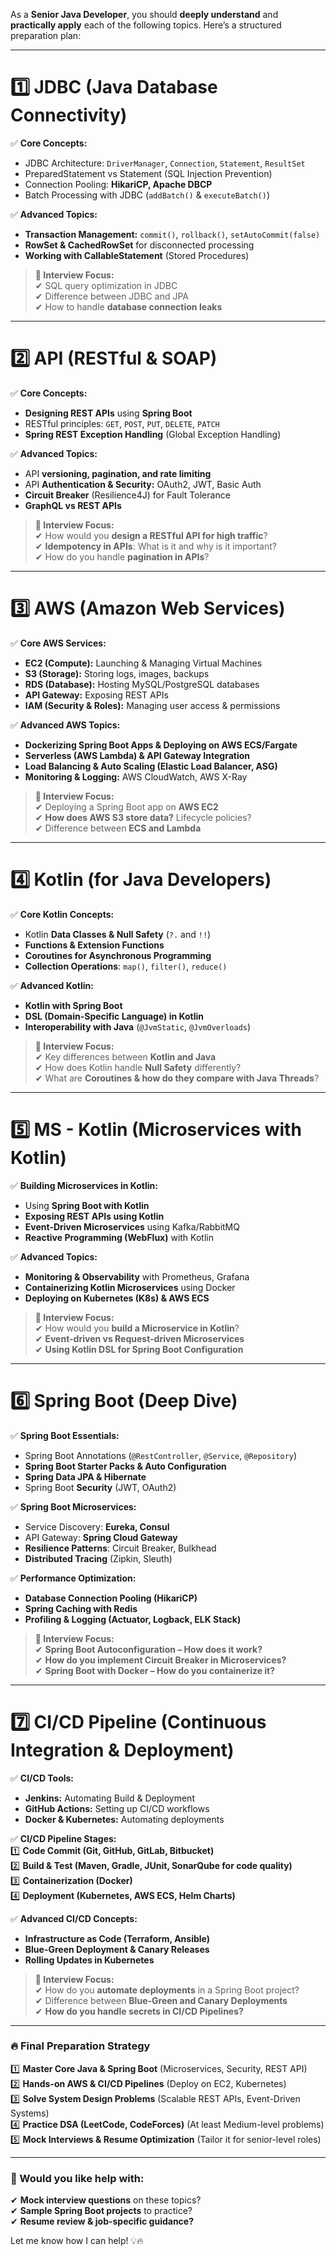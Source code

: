 
As a **Senior Java Developer**, you should **deeply understand** and **practically apply** each of the following topics. Here’s a structured preparation plan:  

---

# **1️⃣ JDBC (Java Database Connectivity)**
✅ **Core Concepts:**  
- JDBC Architecture: `DriverManager`, `Connection`, `Statement`, `ResultSet`  
- PreparedStatement vs Statement (SQL Injection Prevention)  
- Connection Pooling: **HikariCP, Apache DBCP**  
- Batch Processing with JDBC (`addBatch()` & `executeBatch()`)  

✅ **Advanced Topics:**  
- **Transaction Management:** `commit()`, `rollback()`, `setAutoCommit(false)`  
- **RowSet & CachedRowSet** for disconnected processing  
- **Working with CallableStatement** (Stored Procedures)  

> **🎯 Interview Focus:**  
✔ SQL query optimization in JDBC  
✔ Difference between JDBC and JPA  
✔ How to handle **database connection leaks**  

---

# **2️⃣ API (RESTful & SOAP)**
✅ **Core Concepts:**  
- **Designing REST APIs** using **Spring Boot**  
- RESTful principles: `GET`, `POST`, `PUT`, `DELETE`, `PATCH`  
- **Spring REST Exception Handling** (Global Exception Handling)  

✅ **Advanced Topics:**  
- API **versioning, pagination, and rate limiting**  
- API **Authentication & Security:** OAuth2, JWT, Basic Auth  
- **Circuit Breaker** (Resilience4J) for Fault Tolerance  
- **GraphQL vs REST APIs**  

> **🎯 Interview Focus:**  
✔ How would you **design a RESTful API for high traffic**?  
✔ **Idempotency in APIs**: What is it and why is it important?  
✔ How do you handle **pagination in APIs**?  

---

# **3️⃣ AWS (Amazon Web Services)**
✅ **Core AWS Services:**  
- **EC2 (Compute):** Launching & Managing Virtual Machines  
- **S3 (Storage):** Storing logs, images, backups  
- **RDS (Database):** Hosting MySQL/PostgreSQL databases  
- **API Gateway:** Exposing REST APIs  
- **IAM (Security & Roles):** Managing user access & permissions  

✅ **Advanced AWS Topics:**  
- **Dockerizing Spring Boot Apps & Deploying on AWS ECS/Fargate**  
- **Serverless (AWS Lambda) & API Gateway Integration**  
- **Load Balancing & Auto Scaling (Elastic Load Balancer, ASG)**  
- **Monitoring & Logging:** AWS CloudWatch, AWS X-Ray  

> **🎯 Interview Focus:**  
✔ Deploying a Spring Boot app on **AWS EC2**  
✔ **How does AWS S3 store data?** Lifecycle policies?  
✔ Difference between **ECS and Lambda**  

---

# **4️⃣ Kotlin (for Java Developers)**
✅ **Core Kotlin Concepts:**  
- Kotlin **Data Classes & Null Safety** (`?.` and `!!`)  
- **Functions & Extension Functions**  
- **Coroutines for Asynchronous Programming**  
- **Collection Operations**: `map()`, `filter()`, `reduce()`  

✅ **Advanced Kotlin:**  
- **Kotlin with Spring Boot**  
- **DSL (Domain-Specific Language) in Kotlin**  
- **Interoperability with Java** (`@JvmStatic`, `@JvmOverloads`)  

> **🎯 Interview Focus:**  
✔ Key differences between **Kotlin and Java**  
✔ How does Kotlin handle **Null Safety** differently?  
✔ What are **Coroutines & how do they compare with Java Threads**?  

---

# **5️⃣ MS - Kotlin (Microservices with Kotlin)**
✅ **Building Microservices in Kotlin:**  
- Using **Spring Boot with Kotlin**  
- **Exposing REST APIs using Kotlin**  
- **Event-Driven Microservices** using Kafka/RabbitMQ  
- **Reactive Programming (WebFlux)** with Kotlin  

✅ **Advanced Topics:**  
- **Monitoring & Observability** with Prometheus, Grafana  
- **Containerizing Kotlin Microservices** using Docker  
- **Deploying on Kubernetes (K8s) & AWS ECS**  

> **🎯 Interview Focus:**  
✔ How would you **build a Microservice in Kotlin**?  
✔ **Event-driven vs Request-driven Microservices**  
✔ **Using Kotlin DSL for Spring Boot Configuration**  

---

# **6️⃣ Spring Boot (Deep Dive)**
✅ **Spring Boot Essentials:**  
- Spring Boot Annotations (`@RestController`, `@Service`, `@Repository`)  
- **Spring Boot Starter Packs & Auto Configuration**  
- **Spring Data JPA & Hibernate**  
- Spring Boot **Security** (JWT, OAuth2)  

✅ **Spring Boot Microservices:**  
- Service Discovery: **Eureka, Consul**  
- API Gateway: **Spring Cloud Gateway**  
- **Resilience Patterns**: Circuit Breaker, Bulkhead  
- **Distributed Tracing** (Zipkin, Sleuth)  

✅ **Performance Optimization:**  
- **Database Connection Pooling (HikariCP)**  
- **Spring Caching with Redis**  
- **Profiling & Logging (Actuator, Logback, ELK Stack)**  

> **🎯 Interview Focus:**  
✔ **Spring Boot Autoconfiguration – How does it work?**  
✔ **How do you implement Circuit Breaker in Microservices?**  
✔ **Spring Boot with Docker – How do you containerize it?**  

---

# **7️⃣ CI/CD Pipeline (Continuous Integration & Deployment)**
✅ **CI/CD Tools:**  
- **Jenkins:** Automating Build & Deployment  
- **GitHub Actions:** Setting up CI/CD workflows  
- **Docker & Kubernetes:** Automating deployments  

✅ **CI/CD Pipeline Stages:**  
1️⃣ **Code Commit (Git, GitHub, GitLab, Bitbucket)**  
2️⃣ **Build & Test (Maven, Gradle, JUnit, SonarQube for code quality)**  
3️⃣ **Containerization (Docker)**  
4️⃣ **Deployment (Kubernetes, AWS ECS, Helm Charts)**  

✅ **Advanced CI/CD Concepts:**  
- **Infrastructure as Code (Terraform, Ansible)**  
- **Blue-Green Deployment & Canary Releases**  
- **Rolling Updates in Kubernetes**  

> **🎯 Interview Focus:**  
✔ How do you **automate deployments** in a Spring Boot project?  
✔ Difference between **Blue-Green and Canary Deployments**  
✔ **How do you handle secrets in CI/CD Pipelines?**  

---

### **🔥 Final Preparation Strategy**
1️⃣ **Master Core Java & Spring Boot** (Microservices, Security, REST API)  
2️⃣ **Hands-on AWS & CI/CD Pipelines** (Deploy on EC2, Kubernetes)  
3️⃣ **Solve System Design Problems** (Scalable REST APIs, Event-Driven Systems)  
4️⃣ **Practice DSA (LeetCode, CodeForces)** (At least Medium-level problems)  
5️⃣ **Mock Interviews & Resume Optimization** (Tailor it for senior-level roles)  

---

### **🚀 Would you like help with:**
✔ **Mock interview questions** on these topics?  
✔ **Sample Spring Boot projects** to practice?  
✔ **Resume review & job-specific guidance?**  

Let me know how I can help! 💡🔥
